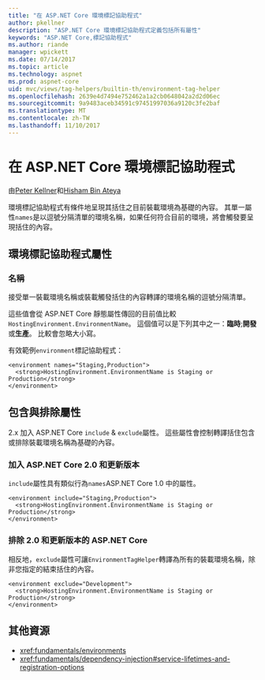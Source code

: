 ```yaml
---
title: "在 ASP.NET Core 環境標記協助程式"
author: pkellner
description: "ASP.NET Core 環境標記協助程式定義包括所有屬性"
keywords: "ASP.NET Core,標記協助程式"
ms.author: riande
manager: wpickett
ms.date: 07/14/2017
ms.topic: article
ms.technology: aspnet
ms.prod: aspnet-core
uid: mvc/views/tag-helpers/builtin-th/environment-tag-helper
ms.openlocfilehash: 2639e4d7494e752462a1a2cb0648042a2d2d06ec
ms.sourcegitcommit: 9a9483aceb34591c97451997036a9120c3fe2baf
ms.translationtype: MT
ms.contentlocale: zh-TW
ms.lasthandoff: 11/10/2017
---
```

# <a name="environment-tag-helper-in-aspnet-core"></a>在 ASP.NET Core 環境標記協助程式

由[Peter Kellner](http://peterkellner.net)和[Hisham Bin Ateya](https://twitter.com/hishambinateya)

環境標記協助程式有條件地呈現其括住之目前裝載環境為基礎的內容。 其單一屬性`names`是以逗號分隔清單的環境名稱，如果任何符合目前的環境，將會觸發要呈現括住的內容。

## <a name="environment-tag-helper-attributes"></a>環境標記協助程式屬性

### <a name="names"></a>名稱

接受單一裝載環境名稱或裝載觸發括住的內容轉譯的環境名稱的逗號分隔清單。

這些值會從 ASP.NET Core 靜態屬性傳回的目前值比較`HostingEnvironment.EnvironmentName`。  這個值可以是下列其中之一：**臨時**;**開發**或**生產**。 比較會忽略大小寫。

有效範例`environment`標記協助程式：

```cshtml
<environment names="Staging,Production">
  <strong>HostingEnvironment.EnvironmentName is Staging or Production</strong>
</environment>
```

## <a name="include-and-exclude-attributes"></a>包含與排除屬性

2.x 加入 ASP.NET Core `include`  &  `exclude`屬性。 這些屬性會控制轉譯括住包含或排除裝載環境名稱為基礎的內容。

### <a name="include-aspnet-core-20-and-later"></a>加入 ASP.NET Core 2.0 和更新版本

`include`屬性具有類似行為`names`ASP.NET Core 1.0 中的屬性。

```cshtml
<environment include="Staging,Production">
  <strong>HostingEnvironment.EnvironmentName is Staging or Production</strong>
</environment>
```

### <a name="exclude-aspnet-core-20-and-later"></a>排除 2.0 和更新版本的 ASP.NET Core

相反地，`exclude`屬性可讓`EnvironmentTagHelper`轉譯為所有的裝載環境名稱，除非您指定的結束括住的內容。

```cshtml
<environment exclude="Development">
  <strong>HostingEnvironment.EnvironmentName is Staging or Production</strong>
</environment>
```

## <a name="additional-resources"></a>其他資源

* <xref:fundamentals/environments>
* <xref:fundamentals/dependency-injection#service-lifetimes-and-registration-options>
